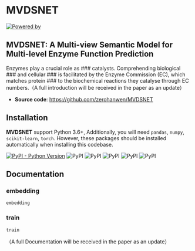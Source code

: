 # MVDSNET

[![Powered by ](https://img.shields.io/badge/Powered%20by-JNU%20-orange.svg?style=flat&colorA=555&colorB=b42b2c)](https://www.jiangnan.edu.cn/)

## MVDSNET: A Multi-view Semantic Model for Multi-level Enzyme Function Prediction

Enzymes play a crucial role as ### catalysts. Comprehending biological ### and cellular ### is facilitated by the Enzyme Commission (EC), which matches protein ### to the biochemical reactions they catalyse through EC numbers.（A full introduction will be received in the paper as an update）
- **Source code**: https://github.com/zerohanwen/MVDSNET

## Installation

**MVDSNET** support Python 3.6+, Additionally, you will need
```pandas```, ```numpy```, ```scikit-learn```, ```torch```.
However, these packages should be installed automatically when installing this codebase.

[![PyPI - Python Version](https://img.shields.io/pypi/pyversions/ecpick)](https://pypi.org/project/ecpick/)
![PyPI](https://img.shields.io/pypi/v/torch?label=torch)
![PyPI](https://img.shields.io/pypi/v/biopython?label=biopython)
![PyPI](https://img.shields.io/pypi/v/numpy?label=numpy)
![PyPI](https://img.shields.io/pypi/v/scikit-learn?label=scikit-learn)
![PyPI](https://img.shields.io/pypi/v/tqdm?label=tqdm)

## Documentation

### embedding
```shell
embedding
```
### train
```shell
train
```
（A full Documentation will be received in the paper as an update）
